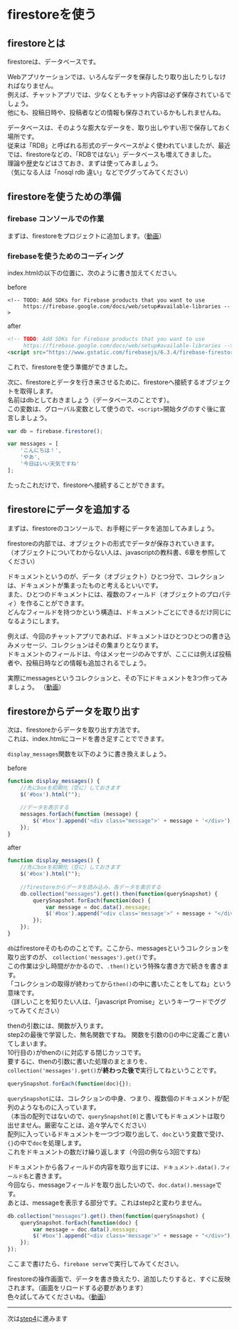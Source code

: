 # firestoreを使う

## firestoreとは
firestoreは、データベースです。  

Webアプリケーションでは、いろんなデータを保存したり取り出したりしなければなりません。  
例えば、チャットアプリでは、少なくともチャット内容は必ず保存されているでしょう。  
他にも、投稿日時や、投稿者などの情報も保存されているかもしれませんね。

データベースは、そのような膨大なデータを、取り出しやすい形で保存しておく場所です。  
従来は「RDB」と呼ばれる形式のデータベースがよく使われていましたが、最近では、firestoreなどの、「RDBではない」データベースも増えてきました。  
理論や歴史などはさておき、まずは使ってみましょう。  
（気になる人は「nosql rdb 違い」などでググってみてください）

## firestoreを使うための準備

### firebase コンソールでの作業
まずは、firestoreをプロジェクトに追加します。（[動画]()）


### firebaseを使うためのコーディング
index.htmlの以下の位置に、次のように書き加えてください。

before
```
<!-- TODO: Add SDKs for Firebase products that you want to use
     https://firebase.google.com/docs/web/setup#available-libraries -->
```

after
```html
<!-- TODO: Add SDKs for Firebase products that you want to use
     https://firebase.google.com/docs/web/setup#available-libraries -->
<script src="https://www.gstatic.com/firebasejs/6.3.4/firebase-firestore.js"></script>
```

これで、firestoreを使う準備ができました。

次に、firestoreとデータを行き来させるために、firestoreへ接続するオブジェクトを取得します。  
名前はdbとしておきましょう（データベースのことです）。  
この変数は、グローバル変数として使うので、```<script>```開始タグのすぐ後に宣言しましょう。

```js
var db = firebase.firestore();

var messages = [
    'こんにちは！',
    'やあ',
    '今日はいい天気ですね'
];
```

たったこれだけで、firestoreへ接続することができます。

## firestoreにデータを追加する
まずは、firestoreのコンソールで、お手軽にデータを追加してみましょう。

firestoreの内部では、オブジェクトの形式でデータが保存されていきます。  
（オブジェクトについてわからない人は、javascriptの教科書、6章を参照してください）  

ドキュメントというのが、データ（オブジェクト）ひとつ分で、コレクションは、ドキュメントが集まったものと考えるといいです。  
また、ひとつのドキュメントには、複数のフィールド（オブジェクトのプロパティ）を作ることができます。  
どんなフィールドを持つかという構造は、ドキュメントごとにできるだけ同じになるようにします。

例えば、今回のチャットアプリであれば、ドキュメントはひとつひとつの書き込みメッセージ、コレクションはその集まりとなります。  
ドキュメントのフィールドは、今はメッセージのみですが、ここには例えば投稿者や、投稿日時などの情報も追加されるでしょう。

実際にmessagesというコレクションと、その下にドキュメントを3つ作ってみましょう。
（[動画]()）

## firestoreからデータを取り出す
次は、firestoreからデータを取り出す方法です。  
これは、index.htmlにコードを書き足すことでできます。

``display_messages``関数を以下のように書き換えましょう。

before
```js
function display_messages() {
    //先にboxを初期化（空に）しておきます
    $('#box').html("");

    //データを表示する
    messages.forEach(function (message) {
        $('#box').append('<div class="message">' + message + '</div>');
    });
}
```

after
```js
function display_messages() {
    //先にboxを初期化（空に）しておきます
    $('#box').html("");
    
    //firestoreからデータを読み込み、各データを表示する
    db.collection("messages").get().then(function(querySnapshot) {
        querySnapshot.forEach(function(doc) {
            var message = doc.data().message;
            $('#box').append("<div class='message'>" + message + "</div>");
        });        
    });
}
```

```db```はfirestoreそのもののことです。ここから、messagesというコレクションを取り出すのが、
```collection('messages').get()```です。  
この作業は少し時間がかかるので、```.then()```という特殊な書き方で続きを書きます。  
「コレクションの取得が終わってから```then()```の中に書いたことをしてね」という意味です。  
（詳しいことを知りたい人は、「javascript Promise」というキーワードでググってみてください）

thenの引数には、関数が入ります。  
step2の最後で学習した、無名関数ですね。
関数を引数の()の中に定義ごと書いてしまいます。  
10行目の```)```がthenの```(```に対応する閉じカッコです。  
要するに、thenの引数に書いた処理のまとまりを、```collection('messages').get()```が**終わった後で**実行してねということです。

```js
querySnapshot.forEach(function(doc){});
```

```querySnapshot```には、コレクションの中身、つまり、複数個のドキュメントが配列のようなものに入っています。  
（本当の配列ではないので、```querySnapshot[0]```と書いてもドキュメントは取り出せません。厳密なことは、追々学んでください）  
配列に入っているドキュメントを一つづつ取り出して、```doc```という変数で受け、```{}```の中で```doc```を処理します。  
これをドキュメントの数だけ繰り返します（今回の例なら3回ですね）  

ドキュメントから各フィールドの内容を取り出すには、```ドキュメント.data().フィールド名```と書きます。   
今回なら、messageフィールドを取り出したいので、```doc.data().message```です。  
あとは、messageを表示する部分です。これはstep2と変わりません。  

```js
db.collection("messages").get().then(function(querySnapshot) {
    querySnapshot.forEach(function(doc) {
        var message = doc.data().message;
        $('#box').append("<div class='message'>" + message + "</div>");
    });        
});
```
ここまで書けたら、```firebase serve```で実行してみてください。

firestoreの操作画面で、データを書き換えたり、追加したりすると、すぐに反映されます。（画面をリロードする必要があります）  
色々試してみてくださいね。（[動画]()）

---

次は[step4](./step4.md)に進みます

